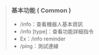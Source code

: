 > ### **基本功能 ( Common )**
> 
> - /info：查看機器人基本資訊
> - /info [type]：查看功能詳細指令
>  - Ex：/info reminder
> - /ping：測試連線

